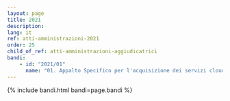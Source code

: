 ```yaml
---
layout: page
title: 2021
description: 
lang: it
ref: atti-amministrazioni-2021
order: 25
child_of_ref: atti-amministrazioni-aggiudicatrici
bandi:
    - id: "2021/01"
      name: "01. Appalto Specifico per l'acquisizione dei servizi cloud Azure, tramite iscrizione server and cloud enrollment, nell'ambito del Sistema Dinamico di Acquisizione della Pubblica Amministrazione per la fornitura di prodotti e servizi per l'informativa e le telecomunicazioni - CIG 8683647432"
---
```


{% include bandi.html bandi=page.bandi %}